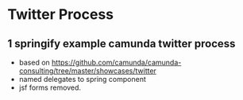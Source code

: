 # Twitter Process 

## 1 springify example camunda twitter process

* based on https://github.com/camunda/camunda-consulting/tree/master/showcases/twitter
* named delegates to spring component
* jsf forms removed.
